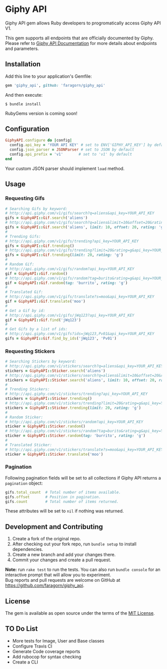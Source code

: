# Giphy API

Giphy API gem allows Ruby developers to progromatically access Giphy API V1.

This gem supports all endpoints that are officially documented by Giphy. Please refer to [Giphy API Documentation](https://developers.giphy.com/docs/) for more details about endpoints and parameters.

## Installation

Add this line to your application's Gemfile:
```ruby
gem 'giphy_api', github: 'faragorn/giphy_api'
```

And then execute:

    $ bundle install

RubyGems version is coming soon!

## Configuration

```ruby
GiphyAPI.configure do |config|
  config.api_key = 'YOUR API KEY' # set to ENV['GIPHY_API_KEY'] by default
  config.json_parser = JSONParser # set to JSON by default
  config.api_prefix = 'v1'       # set to 'v1' by default
end
```

Your custom JSON parser should implement `load` method.

## Usage

### Requesting Gifs

```ruby
# Searching Gifs by keyword:
# http://api.giphy.com/v1/gifs/search?q=aliens&api_key=YOUR_API_KEY
gifs = GiphyAPI::Gif.search('aliens')
# http://api.giphy.com/v1/gifs/search?q=aliens&limit=10&offset=20&rating=g&lang=en&api_key=YOUR_API_KEY
gifs = GiphyAPI::Gif.search('aliens', limit: 10, offset: 20, rating: 'g', lang: 'en')
#
# Trending Gifs:
# http://api.giphy.com/v1/gifs/trending?api_key=YOUR_API_KEY
gifs = GiphyAPI::Gif.trending()
# http://api.giphy.com/v1/gifs/trending?limit=20&rating=g&api_key=YOUR_API_KEY
gifs = GiphyAPI::Gif.trending(limit: 20, rating: 'g')
#
# Random Gif:
# http://api.giphy.com/v1/gifs/random?api_key=YOUR_API_KEY
gif = GiphyAPI::Gif.random()
# http://api.giphy.com/v1/gifs/random?tag=burito&rating=g&api_key=YOUR_API_KEY
gif = GiphyAPI::Gif.random(tag: 'burrito', rating: 'g')
#
# Translated Gif:
# http://api.giphy.com/v1/gifs/translate?s=moo&api_key=YOUR_API_KEY
gif = GiphyAPI::Gif.translate('moo')
#
# Get a Gif by id:
# http://api.giphy.com/v1/gifs/jWq123?api_key=YOUR_API_KEY
gif = GiphyAPI::Gif.find('jWq123')
#
# Get Gifs by a list of ids:
# http://api.giphy.com/v1/gifs?ids=jWq123,Pv01&api_key=YOUR_API_KEY
gifs = GiphyAPI::Gif.find_by_ids('jWq123', 'Pv01')
```

### Requesting Stickers
```ruby
# Searching Stickers by keyword:
# http://api.giphy.com/v1/stickers/search?q=aliens&api_key=YOUR_API_KEY
stickers = GiphyAPI::Sticker.search('aliens')
# http://api.giphy.com/v1/stickers/search?q=aliens&limit=10&offset=20&rating=g&lang=en&api_key=YOUR_API_KEY
stickers = GiphyAPI::Sticker.search('aliens', limit: 10, offset: 20, rating: 'g', lang: 'en')
#
# Trending Stickers:
# http://api.giphy.com/v1/stickers/trending?api_key=YOUR_API_KEY
stickers = GiphyAPI::Sticker.trending()
# http://api.giphy.com/v1/stickers/trending?limit=20&rating=g&api_key=YOUR_API_KEY
stickers = GiphyAPI::Sticker.trending(limit: 20, rating: 'g')
#
# Random Sticker:
# http://api.giphy.com/v1/stickers/random?api_key=YOUR_API_KEY
sticker = GiphyAPI::Sticker.random()
# http://api.giphy.com/v1/stickers/random?tag=burito&rating=g&api_key=YOUR_API_KEY
sticker = GiphyAPI::Sticker.random(tag: 'burrito', rating: 'g')
#
# Translated Sticker:
# http://api.giphy.com/v1/stickers/translate?s=moo&api_key=YOUR_API_KEY
sticker = GiphyAPI::Sticker.translate('moo')
```

### Pagination

Following pagination fields will be set to all collections if Giphy API returns a `pagination` object:

```ruby
gifs.total_count  # Total number of items available.
gifs.offset       # Position in pagination.
gifs.count        # Total number of items returned.
```

These attributes will be set to `nil` if nothing was returned.

## Development and Contributing

1. Create a fork of the original repo.
1. After checking out your fork repo, run `bundle setup` to install dependencies.
1. Create a new branch and add your changes there.
1. Commit your changes and create a pull request.

**Note:** run `rake test` to run the tests. You can also run `bundle console` for an interactive prompt that will allow you to experiment. <br />
Bug reports and pull requests are welcome on GitHub at https://github.com/faragorn/giphy_api.

## License

The gem is available as open source under the terms of the [MIT License](http://opensource.org/licenses/MIT).

## TO Do List

* More tests for Image, User and Base classes
* Configure Travis CI
* Generate Code coverage reports
* Add rubocop for syntax checking
* Create a CLI
